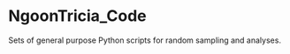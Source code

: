NgoonTricia_Code
================
Sets of general purpose Python scripts for random sampling and analyses.